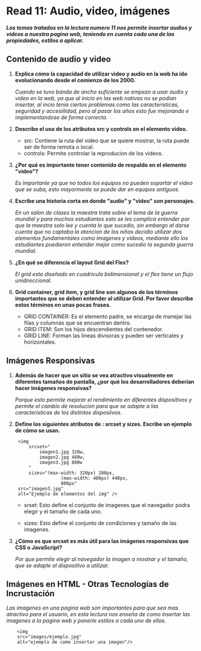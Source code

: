 # Read 11:  Audio, video, imágenes
***Los temas tratados en la lectura numero 11 nos permite insertar audios y videos a nuestra pagina web, teniendo en cuenta cada una de las propiedades, estilos a aplicar.***

## **Contenido de audio y video**
1. **Explica cómo la capacidad de utilizar video y audio en la web ha ido evolucionando desde el comienzo de los 2000.**

    _Cuando se tuvo banda de ancho suficiente se empezo a usar audio y video en la web, ya que al inicio en las web nativas no se podian insertar, al incio tenia ciertos problemas como las caracteristicas, seguridad y accesiilidad, pero al pasar los años esto fue mejorando e implementandose de forma correcta._ 

2. **Describe el uso de los atributos src y controls en el elemento video.**
    + src: Contiene la ruta del video que se quiere mostrar, la ruta puede ser de forma remota o local.
    + controls: Permite controlar la reproducion de los videos.

3. **¿Por qué es importante tener contenido de respaldo en el elemento "video"?**

    _Es importante ya que no todos los equipos no pueden soportar el video que se suba, esto mayormente se puede dar en equipos antiguos._

4. **Escribe una historia corta en donde "audio" y "video" son personajes.**

    _En un salon de clases la maestra trata sobre el tema de la guerra mundial y para muchos estudiantes esto se les complica entender por que la maestra solo lee y cuenta lo que sucedio, sin embargo al darse cuenta que no captaba la atencion de los niños decidio utilizar dos elementos fundamentales como imagenes y videos, mediante ello los estudiantes puedieron entender mejor como sucedio la segunda guerra mundial._

5. **¿En qué se diferencia el layout Grid del Flex?**

    _El grid esta diseñado en cuadricula bidimensional y el flex tiene un flujo unidireccional._

6. **Grid container, grid item, y grid line son algunos de los términos importantes que se deben entender al utilizar Grid. Por favor describe estos términos en unas pocas frases.**
    + GRID CONTAINER: Es el elemento padre, se encarga de manejar las filas y columnas que se encuentran dentro.
    + GRID ITEM: Son los hijos descendientes del contenedor.
    + GRID LINE: Forman las lineas divisoras y pueden ser verticales y horizontales.

## **Imágenes Responsivas**
1. **Además de hacer que un sitio se vea atractivo visualmente en diferentes tamaños de pantalla, ¿por qué los desarrolladores deberían hacer imágenes responsivas?**

    _Porque esto permite mejorar el rendimiento en diferentes dispositivos y permite el cambio de resolucion para que se adapte a las caracteristicas de los distintos disposiivos._

2. **Define los siguientes atributos de <img>: srcset y sizes. Escribe un ejemplo de cómo se usan.**


        <img
            srcset="
                imagen1.jpg 320w,
                imagen2.jpg 480w,
                imagen3.jpg 800w
            "
            sizes="(max-width: 320px) 280px,
                        (max-width: 480px) 440px,
                        800px"
        src="imagen3.jpg"
        alt="Ejemplo de elementos del img" />

    + srset: Esto define el conjunto de imagenes que el navegador podra elegir y el tamaño de cada uno.

    + sizes: Esto define el conjunto de condiciones y tamaño de las imagenes.
  
3. **¿Cómo es que srcset es más útil para las imágenes responsivas que CSS o JavaScript?**

    _Por que permite elegir al navegador la imagen a mostrar y el tamaño, que se adapte al dispositivo a utilizar._
     
## **Imágenes en HTML - Otras Tecnologías de Incrustación**
_Las imagenes en una pagina web son importantes para que sea mas atractivo para el usuario, en esta lectura nos enseña de como insertar las imagenes a la pagina web y ponerle estilos a cada uno de ellas._

        <img
        src="images/ejemplo.jpg"
        alt="ejemplo de como insertar una imagen"/>